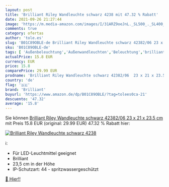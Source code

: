 ```yaml
---
layout: post
title: 'Brilliant Riley Wandleuchte schwarz 4238 mit 47.32 % Rabatt'
date: 2021-09-26 21:27:44
image: 'https://m.media-amazon.com/images/I/31ARZ9oeJnL._SL500_._SL400_.jpg'
comments: true
category: ofertas
author: 'tole.es'
slug: 'B01C89OBLE-de Brilliant Riley Wandleuchte schwarz 42382/06 23 x 21 x...'
sku: 'B01C89OBLE-de'
tags: [ 'Außenbeleuchtung','Außenwandleuchten','Beleuchtung','brilliant', ]
actualPrice: 15.8 EUR
currency: EUR
price: 15.8
comparePrice: 29.99 EUR
prodname: 'Brilliant Riley Wandleuchte schwarz 42382/06  23 x 21 x 23.5 cm'
country: 'de'
flag: '🇩🇪'
brand: 'Brilliant'
buyurl: 'https://www.amazon.de/dp/B01C89OBLE/?tag=tolees0ca-21'
descuento: '47.32'
average: '15.8'
---
```


Sie können [Brilliant Riley Wandleuchte schwarz 42382/06  23 x 21 x 23.5 cm](https://www.amazon.de/dp/B01C89OBLE/?tag=tolees0ca-21) mit Preis 15.8 EUR (original: 29.99 EUR) 47.32 % Rabatt hier:

[![Brilliant Riley Wandleuchte schwarz 4238](https://m.media-amazon.com/images/I/31ARZ9oeJnL._SL500_._SL400_.jpg)](https://www.amazon.de/dp/B01C89OBLE/?tag=tolees0ca-21)

ℹ️:

- Für LED-Leuchtmittel geeignet
- Brilliant
- 23,5 cm in der Höhe
- IP-Schutzart: 44 - spritzwassergeschützt

[🛒 Hier!!](https://www.amazon.de/dp/B01C89OBLE/?tag=tolees0ca-21)
